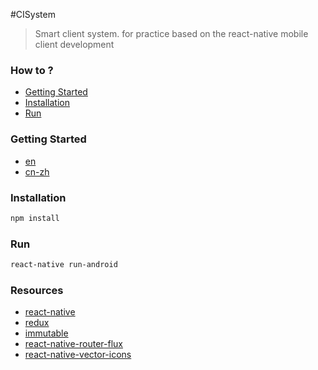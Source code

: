 #CISystem
> Smart client system. for practice based on the react-native mobile client development

### How to ?
- [Getting Started](#getting-started)
- [Installation](#Installation)
- [Run](#Run)

### Getting Started
- [en](https://facebook.github.io/react-native/docs/getting-started.html)
- [cn-zh](http://reactnative.cn/docs/0.27/getting-started.html)

### Installation
```bash
npm install
```

### Run
```bash
react-native run-android

```

### Resources
- [react-native](https://facebook.github.io/react-native) 
- [redux](https://github.com/reactjs/redux)
- [immutable](http://facebook.github.io/immutable-js)
- [react-native-router-flux](https://github.com/aksonov/react-native-router-flux)
- [react-native-vector-icons](https://github.com/oblador/react-native-vector-icons)
